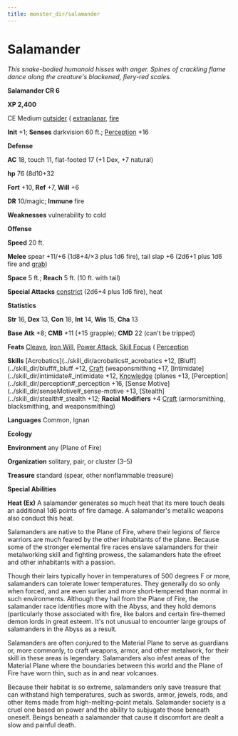 ```yaml
---
title: monster_dir/salamander
---
```

# Salamander

_This snake-bodied humanoid hisses with anger. Spines of crackling flame dance along the creature's blackened, fiery-red scales._

**Salamander CR 6**

**XP 2,400**

CE Medium [outsider](creatureTypes#_outsider) ( [extraplanar](creatureTypes#_extraplanar-subtype), [fire](creatureTypes#_fire-subtype)

**Init** +1; **Senses** darkvision 60 ft.; [Perception](../skill_dir/perception#_perception) +16

**Defense**

**AC** 18, touch 11, flat-footed 17 (+1 Dex, +7 natural)

**hp** 76 (8d10+32

**Fort** +10, **Ref** +7, **Will** +6

**DR** 10/magic; **Immune** fire

**Weaknesses** vulnerability to cold

**Offense**

**Speed** 20 ft.

**Melee** spear +11/+6 (1d8+4/×3 plus 1d6 fire), tail slap +6 (2d6+1 plus 1d6 fire and [grab](universalMonsterRules#_grab))

**Space** 5 ft.; **Reach** 5 ft. (10 ft. with tail)

**Special Attacks** [constrict](universalMonsterRules#_constrict) (2d6+4 plus 1d6 fire), heat

**Statistics**

**Str** 16, **Dex** 13, **Con** 18, **Int** 14, **Wis** 15, **Cha** 13

**Base**  **Atk** +8; **CMB** +11 (+15 grapple); **CMD** 22 (can't be tripped)

**Feats** [Cleave](../feats#_cleave), [Iron Will](../feats#_iron-will), [Power Attack](../feats#_power-attack), [Skill Focus](../feats#_skill-focus) ( [Perception](../skill_dir/perception#_perception)

**Skills** [Acrobatics](../skill_dir/acrobatics#_acrobatics +12, [Bluff](../skill_dir/bluff#_bluff +12, [Craft](../skill_dir/craft#_craft) (weaponsmithing +17, [Intimidate](../skill_dir/intimidate#_intimidate +12, [Knowledge](../skill_dir/knowledge#_knowledge) (planes +13, [Perception](../skill_dir/perception#_perception +16, [Sense Motive](../skill_dir/senseMotive#_sense-motive +13, [Stealth](../skill_dir/stealth#_stealth +12; **Racial Modifiers** +4 [Craft](../skill_dir/craft#_craft) (armorsmithing, blacksmithing, and weaponsmithing)

**Languages** Common, Ignan

**Ecology**

**Environment** any (Plane of Fire)

**Organization** solitary, pair, or cluster (3–5)

**Treasure** standard (spear, other nonflammable treasure)

**Special Abilities**

**Heat (Ex)** A salamander generates so much heat that its mere touch deals an additional 1d6 points of fire damage. A salamander's metallic weapons also conduct this heat.

Salamanders are native to the Plane of Fire, where their legions of fierce warriors are much feared by the other inhabitants of the plane. Because some of the stronger elemental fire races enslave salamanders for their metalworking skill and fighting prowess, the salamanders hate the efreet and other inhabitants with a passion.

Though their lairs typically hover in temperatures of 500 degrees F or more, salamanders can tolerate lower temperatures. They generally do so only when forced, and are even surlier and more short-tempered than normal in such environments. Although they hail from the Plane of Fire, the salamander race identifies more with the Abyss, and they hold demons (particularly those associated with fire, like balors and certain fire-themed demon lords in great esteem. It's not unusual to encounter large groups of salamanders in the Abyss as a result.

Salamanders are often conjured to the Material Plane to serve as guardians or, more commonly, to craft weapons, armor, and other metalwork, for their skill in these areas is legendary. Salamanders also infest areas of the Material Plane where the boundaries between this world and the Plane of Fire have worn thin, such as in and near volcanoes.

Because their habitat is so extreme, salamanders only save treasure that can withstand high temperatures, such as swords, armor, jewels, rods, and other items made from high-melting-point metals. Salamander society is a cruel one based on power and the ability to subjugate those beneath oneself. Beings beneath a salamander that cause it discomfort are dealt a slow and painful death.

